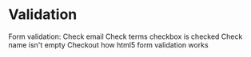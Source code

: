 Validation
==========
Form validation:
Check email
Check terms checkbox is checked
Check name isn't empty
Checkout how html5 form validation works
